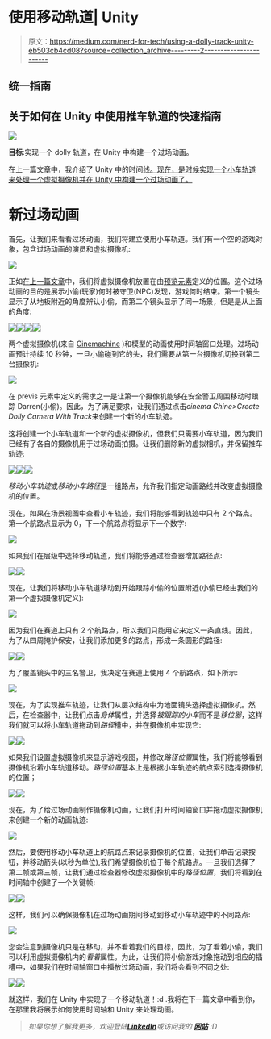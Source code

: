 # 使用移动轨道| Unity

> 原文：<https://medium.com/nerd-for-tech/using-a-dolly-track-unity-eb503cb4cd08?source=collection_archive---------2----------------------->

## 统一指南

## 关于如何在 Unity 中使用推车轨道的快速指南

![](img/3571ccdd4a3931c7b1660fdfa11fb6f6.png)

**目标**:实现一个 dolly 轨道，在 Unity 中构建一个过场动画。

在上一篇文章中，我介绍了 Unity 中的时间线[。现在，是时候实现一个小车轨道来处理一个虚拟摄像机并在 Unity 中构建一个过场动画了。](/nerd-for-tech/introduction-to-timeline-in-unity-cf9aba6d777e)

# 新过场动画

首先，让我们来看看过场动画，我们将建立使用小车轨道。我们有一个空的游戏对象，包含过场动画的演员和虚拟摄像机:

![](img/5753cd373a6620089a62db972305eac3.png)

正如[在上一篇文章](/nerd-for-tech/introduction-to-timeline-in-unity-cf9aba6d777e)中，我们将虚拟摄像机放置在由[预览元素](/nerd-for-tech/working-with-previs-elements-unity-89aa8103007c)定义的位置。这个过场动画的目的是展示小偷(玩家)何时被守卫(NPC)发现，游戏何时结束。第一个镜头显示了从地板附近的角度辨认小偷，而第二个镜头显示了同一场景，但是是从上面的角度:

![](img/819a13f902359095283226174f100307.png)![](img/dbcafab54981c8070860250caa29817a.png)![](img/dad6255f43cd9c347298117e94133bff.png)![](img/31154f082d048f0b0368134025ac308e.png)

两个虚拟摄像机(来自 [Cinemachine](https://unity.com/es/unity/features/editor/art-and-design/cinemachine) )和模型的动画使用时间轴窗口处理。过场动画预计持续 10 秒钟，一旦小偷碰到它的头，我们需要从第一台摄像机切换到第二台摄像机:

![](img/00a89755a0440fe7baaa09454098d726.png)

在 previs 元素中定义的需求之一是让第一个摄像机能够在安全警卫周围移动时跟踪 Darren(小偷)。因此，为了满足要求，让我们通过点击*cinema Chine>Create Dolly Camera With Track*来创建一个新的小车轨迹。

这将创建一个小车轨道和一个新的虚拟摄像机，但我们只需要小车轨道，因为我们已经有了各自的摄像机用于过场动画拍摄。让我们删除新的虚拟相机，并保留推车轨迹:

![](img/c1e244f2f2c340c4fc4e40beb5cf9af4.png)![](img/69765e0cc463277e7e216867cd614c2c.png)![](img/5992a7b723924465306e4ed74bb486ce.png)

*移动小车轨迹*或*移动小车路径*是一组路点，允许我们指定动画路线并改变虚拟摄像机的位置。

现在，如果在场景视图中查看小车轨迹，我们将能够看到轨迹中只有 2 个路点。第一个航路点显示为 0，下一个航路点将显示下一个数字:

![](img/e112b40f406a8bf14e63156456fb7ff1.png)

如果我们在层级中选择移动轨道，我们将能够通过检查器增加路径点:

![](img/b3131958653c2fcdfbec1ee3f09e5eb8.png)![](img/77c029daa0c1eeb6430ebc47f9c59cd7.png)

现在，让我们将移动小车轨道移动到开始跟踪小偷的位置附近(小偷已经由我们的第一个虚拟摄像机定义):

![](img/50e8f395d94f869daa7c470f65710de3.png)

因为我们在赛道上只有 2 个航路点，所以我们只能用它来定义一条直线。因此，为了从四周掩护保安，让我们添加更多的路点，形成一条圆形的路径:

![](img/40def068e786d3ad6d4277ab2609d05e.png)![](img/c8f44f5fd62733bb51a683d6a0f75d42.png)

为了覆盖镜头中的三名警卫，我决定在赛道上使用 4 个航路点，如下所示:

![](img/8feff4bd8ff6bdb1481ee911811231df.png)

现在，为了实现推车轨迹，让我们从层次结构中为地面镜头选择虚拟摄像机。然后，在检查器中，让我们点击*身体*属性，并选择*被跟踪的小车*而不是*移位器*，这样我们就可以将小车轨道拖动到*路径*槽中，并在摄像机中实现它:

![](img/2ab1a405c4fe98751578aa073c538e0e.png)![](img/11fb4eecb6574aa1f14996631572da72.png)

如果我们设置虚拟摄像机来显示游戏视图，并修改*路径位置*属性，我们将能够看到摄像机沿着小车轨道移动。*路径位置*基本上是根据小车轨迹的航点索引选择摄像机的位置；

![](img/132460438304794e331a18551801386e.png)![](img/9450d14c338b0d41807dbc75070fde8e.png)

现在，为了给过场动画制作摄像机动画，让我们打开时间轴窗口并拖动虚拟摄像机来创建一个新的动画轨迹:

![](img/9bf56e202b0889967198d022977b6cf8.png)

然后，要使用移动小车轨道上的航路点来记录摄像机的位置，让我们单击记录按钮，并移动箭头(以秒为单位),我们希望摄像机位于每个航路点。一旦我们选择了第二帧或第三帧，让我们通过检查器修改虚拟摄像机中的*路径位置*，我们将看到在时间轴中创建了一个关键帧:

![](img/77eb5c8cd2f815a3533e0aab437749fd.png)![](img/101bce8af6dd8b020c70d4b2be66c5f8.png)

这样，我们可以确保摄像机在过场动画期间移动到移动小车轨迹中的不同路点:

![](img/87b922d7ede7d853d2d81e1e3415ca1c.png)

您会注意到摄像机只是在移动，并不看着我们的目标，因此，为了看着小偷，我们可以利用虚拟摄像机内的*看着*属性。为此，让我们将小偷游戏对象拖动到相应的插槽中，如果我们在时间轴窗口中播放过场动画，我们将会看到不同之处:

![](img/40aed260f5658472f02c8f890adc4b9a.png)![](img/c9cf147d0c8b983916702bd5e6a8072e.png)

就这样，我们在 Unity 中实现了一个移动轨道！:d .我将在下一篇文章中看到你，在那里我将展示如何使用时间轴和 Unity 来处理动画。

> *如果你想了解我更多，欢迎登陆*[***LinkedIn***](https://www.linkedin.com/in/fas444/)**或访问我的* [***网站***](http://fernandoalcasan.com/) *:D**